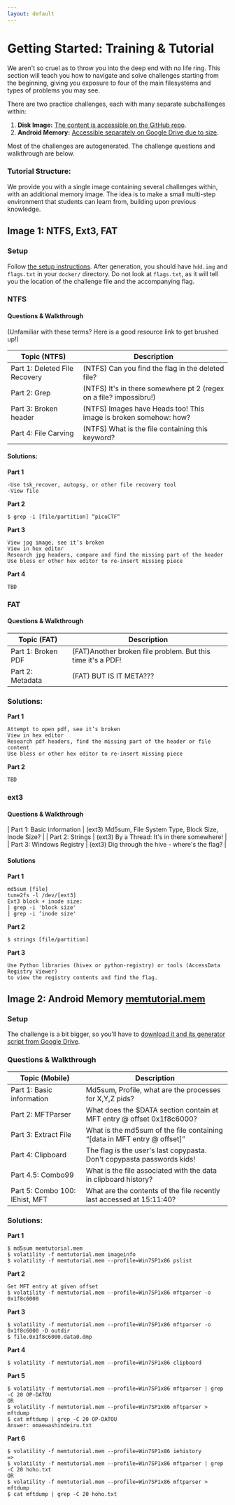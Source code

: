 ```yaml
---
layout: default
---
```


# Getting Started: Training & Tutorial

We aren't so cruel as to throw you into the deep end with no life ring. 
This section will teach you how to navigate and solve challenges starting from the beginning,
giving you exposure to four of the main filesystems and types of problems you may see.

There are two practice challenges, each with many separate subchallenges within:

1. **Disk Image:** [The content is accessible on the GitHub repo](https://github.com/zaratec/forensics/tree/master/docker).
2. **Android Memory:** [Accessible separately on Google Drive due to size](https://drive.google.com/open?id=1NEqZFq3k8d5kyVpbw3MHjDN7CL9RCCOB).

Most of the challenges are autogenerated. The challenge questions and walkthrough are below.



### Tutorial Structure: 

We provide you with a single image containing several challenges within, with an additional memory image. 
The idea is to make a small multi-step environment that students can learn from, building upon previous knowledge.

## Image 1: NTFS, Ext3, FAT

### Setup

Follow [the setup instructions](./platform.html). After generation, you should have `hdd.img` and `flags.txt`
in your `docker/` directory. Do not look at `flags.txt`, as it will tell you the location of the challenge file
and the accompanying flag.

### NTFS
#### Questions & Walkthrough

(Unfamiliar with these terms? Here is a good resource link to get brushed up!)

| Topic (NTFS)                  |  Description                                                       |
| ------------                  |-----------------                                                   |
| Part 1: Deleted File Recovery | (NTFS) Can you find the flag in the deleted file?                  |
| Part 2: Grep                  | (NTFS) It's in there somewhere pt 2 (regex on a file? impossibru!) |
| Part 3: Broken header         | (NTFS) Images have Heads too! This image is broken somehow: how?   |
| Part 4: File Carving          | (NTFS) What is the file containing this keyword?                   |

#### Solutions:

**Part 1**

```
-Use tsk_recover, autopsy, or other file recovery tool
-View file
```

**Part 2**

`$ grep -i [file/partition] “picoCTF“`

**Part 3**

```
View jpg image, see it’s broken
View in hex editor
Research jpg headers, compare and find the missing part of the header
Use bless or other hex editor to re-insert missing piece
```

**Part 4**

`TBD`



### FAT

#### Questions & Walkthrough
| Topic (FAT)                   |  Description                                                       |
| ------------                  |-----------------                                                   |
| Part 1: Broken PDF            | (FAT)Another broken file problem. But this time it's a PDF!        |
| Part 2: Metadata              | (FAT) BUT IS IT META???                                            |


### Solutions:

**Part 1**

```
Attempt to open pdf, see it’s broken
View in hex editor
Research pdf headers, find the missing part of the header or file content
Use bless or other hex editor to re-insert missing piece
```

**Part 2**

`TBD`


### ext3

#### Questions & Walkthrough

| Part 1: Basic information     | (ext3) Md5sum, File System Type, Block Size, Inode Size?           |
| Part 2: Strings               | (ext3) By a Thread: It's in there somewhere!                       |
| Part 3: Windows Registry      | (ext3) Dig through the hive - where's the flag?                    |

#### Solutions

**Part 1**

```
md5sum [file]
tune2fs -l /dev/[ext3]
Ext3 block + inode size:
| grep -i 'block size'
| grep -i ‘inode size'
```

**Part 2**

`$ strings [file/partition]`

**Part 3**

```
Use Python libraries (hivex or python-registry) or tools (AccessData Registry Viewer)
to view the registry contents and find the flag.
```


## Image 2: Android Memory [memtutorial.mem](https://drive.google.com/open?id=1lMeYoRuGCsSjOfiYNUK4ieR8HUIX0elW)

### Setup
The challenge is a bit bigger, so you'll have to [download it and its generator script from Google Drive](https://drive.google.com/open?id=1NEqZFq3k8d5kyVpbw3MHjDN7CL9RCCOB).

### Questions & Walkthrough

| Topic (Mobile)                |  Description                                                       |
| ------------                  |-----------------                                                   |
| Part 1: Basic information     | Md5sum, Profile, what are the processes for X,Y,Z pids?     |
| Part 2: MFTParser             | What does the $DATA section contain at MFT entry @ offset 0x1f8c6000? |
| Part 3: Extract File          | What is the md5sum of the file containing “[data in MFT entry @ offset]”|
| Part 4: Clipboard             | The flag is the user's last copypasta. Don't copypasta passwords kids!|
| Part 4.5: Combo99             | What is the file associated with the data in clipboard history?   |
| Part 5: Combo 100: IEhist, MFT| What are the contents of the file recently last accessed at 15:11:40?|

### Solutions:

**Part 1**

```
$ md5sum memtutorial.mem
$ volatility -f memtutorial.mem imageinfo
$ volatility -f memtutorial.mem --profile=Win7SP1x86 pslist
```

**Part 2**

```
Get MFT entry at given offset
$ volatility -f memtutorial.mem --profile=Win7SP1x86 mftparser -o 0x1f8c6000
```

**Part 3**

```
$ volatility -f memtutorial.mem --profile=Win7SP1x86 mftparser -o 0x1f8c6000 -D outdir 
$ file.0x1f8c6000.data0.dmp
```

**Part 4**

`$ volatility -f memtutorial.mem --profile=Win7SP1x86 clipboard`

**Part 5**

```
$ volatility -f memtutorial.mem --profile=Win7SP1x86 mftparser | grep -C 20 OP-DATOU
OR
$ volatility -f memtutorial.mem --profile=Win7SP1x86 mftparser > mftdump
$ cat mftdump | grep -C 20 OP-DATOU
Answer: omaewashindeiru.txt
```

**Part 6**

```
$ volatility -f memtutorial.mem --profile=Win7SP1x86 iehistory
=>
$ volatility -f memtutorial.mem --profile=Win7SP1x86 mftparser | grep -C 20 hoho.txt
OR
$ volatility -f memtutorial.mem --profile=Win7SP1x86 mftparser > mftdump
$ cat mftdump | grep -C 20 hoho.txt
```
